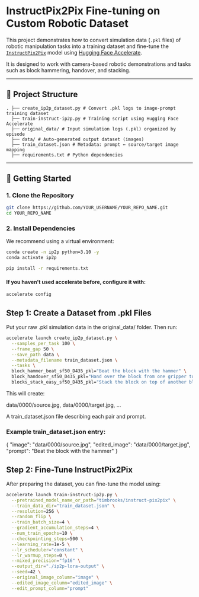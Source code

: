 # InstructPix2Pix Fine-tuning on Custom Robotic Dataset

This project demonstrates how to convert simulation data (`.pkl` files) of robotic manipulation tasks into a training dataset and fine-tune the [`InstructPix2Pix`](https://github.com/timothybrooks/instruct-pix2pix) model using [Hugging Face Accelerate](https://github.com/huggingface/accelerate).

It is designed to work with camera-based robotic demonstrations and tasks such as block hammering, handover, and stacking.

---

## 📂 Project Structure 

```
. ├── create_ip2p_dataset.py # Convert .pkl logs to image-prompt training dataset 
  ├── train-instruct-ip2p.py # Training script using Hugging Face Accelerate 
  ├── original_data/ # Input simulation logs (.pkl) organized by episode 
  ├── data/ # Auto-generated output dataset (images) 
  ├── train_dataset.json # Metadata: prompt ↔ source/target image mapping 
  ├── requirements.txt # Python dependencies
```


---

## 🚀 Getting Started

### 1. Clone the Repository

```bash
git clone https://github.com/YOUR_USERNAME/YOUR_REPO_NAME.git
cd YOUR_REPO_NAME
```

### 2. Install Dependencies
We recommend using a virtual environment:

```bash
conda create -n ip2p python=3.10 -y
conda activate ip2p

pip install -r requirements.txt
```

#### If you haven’t used accelerate before, configure it with:
```bash
accelerate config
```

## Step 1: Create a Dataset from .pkl Files
Put your raw .pkl simulation data in the original_data/ folder. Then run:

```bash
accelerate launch create_ip2p_dataset.py \
  --samples_per_task 100 \
  --frame_gap 50 \
  --save_path data \
  --metadata_filename train_dataset.json \
  --tasks \
  block_hammer_beat_sf50_D435_pkl="Beat the block with the hammer" \
  block_handover_sf50_D435_pkl="Hand over the block from one gripper to another" \
  blocks_stack_easy_sf50_D435_pkl="Stack the block on top of another block"
```

This will create:

data/0000/source.jpg, data/0000/target.jpg, ...

A train_dataset.json file describing each pair and prompt.

### Example train_dataset.json entry:

{
  "image": "data/0000/source.jpg",
  "edited_image": "data/0000/target.jpg",
  "prompt": "Beat the block with the hammer"
}

## Step 2: Fine-Tune InstructPix2Pix

After preparing the dataset, you can fine-tune the model using:

```bash
accelerate launch train-instruct-ip2p.py \
  --pretrained_model_name_or_path="timbrooks/instruct-pix2pix" \
  --train_data_dir="train_dataset.json" \
  --resolution=256 \
  --random_flip \
  --train_batch_size=4 \
  --gradient_accumulation_steps=4 \
  --num_train_epochs=10 \
  --checkpointing_steps=500 \
  --learning_rate=1e-5 \
  --lr_scheduler="constant" \
  --lr_warmup_steps=0 \
  --mixed_precision="fp16" \
  --output_dir="./ip2p-lora-output" \
  --seed=42 \
  --original_image_column="image" \
  --edited_image_column="edited_image" \
  --edit_prompt_column="prompt"
```


